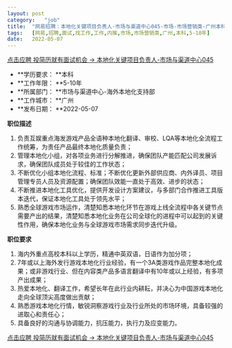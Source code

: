 ```yaml
---
layout:	post
category:	"job"
title:	"网易招聘：本地化关键项目负责人-市场与渠道中心045-市场-市场营销类-广州本科5-10年"
tags:	[网易,招聘,面试,找工作,工作,内推,市场,市场营销类,广州,本科,5-10年]
date:	2022-05-07
---
```


[点击应聘 投简历就有面试机会 -> 本地化关键项目负责人-市场与渠道中心045](http://mobile.bole.netease.com/bole/boleDetail?id=40018&employeeId=346f03c3cda5f04c&key=all)



- **学历要求： **本科
- **工作年限： **5-10年
- **所属部门： **市场与渠道中心-海外本地化支持部
- **工作城市： **广州
- **发布日期： **2022-05-07



**职位描述**
1. 负责互娱重点海发游戏产品全语种本地化翻译、审校、LQA等本地化全流程工作统筹，为责任产品最终本地化质量负责；
2. 管理本地化小组，对各项业务进行分解推进，确保团队产能匹配公司发展诉求，确保团队成员处于较佳的工作状态；
3. 不断优化小组本地化流程、标准；不断优化更新外部供应商、内外译员、项目管理专员人员及资源配置；确保团队效能一直处于高效、进步的状态；
4. 不断推进本地化工具优化，提供开发设计方案建议，与多部门合作推进工具版本迭代，保证本地化工具处于领先水平；
5. 熟悉全球游戏市场运作，清楚知悉本地化环节在游戏上线全流程中各关键节点需要产出的结果，清楚知悉本地化业务在公司全球化的进程中可以起到的关键性作用，确保本地化业务与全球游戏市场需求同步迭代升级。





**职位要求**
1. 海内外重点高校本科以上学历，精通中英双语，日语作为加分项； 
2. 7年或以上海外发行游戏本地化行业经验，有一个3A类游戏作品完整本地化成果；或非游戏行业、但在内容类产品多语言翻译中有10年或以上经验，有多项产出成果；
3. 热爱本地化、翻译工作，希望长年在此行业内耕耘，并决心为中国游戏本地化走向全球顶尖高度做出贡献； 
4. 熟悉游戏本地化行情，敏锐洞察游戏行业及行业所处的市场环境，具备较强的进取心和责任心；
5. 具备良好的沟通与协调能力，抗压能力，执行力及应变能力。



[点击应聘 投简历就有面试机会 -> 本地化关键项目负责人-市场与渠道中心045](http://mobile.bole.netease.com/bole/boleDetail?id=40018&employeeId=346f03c3cda5f04c&key=all)